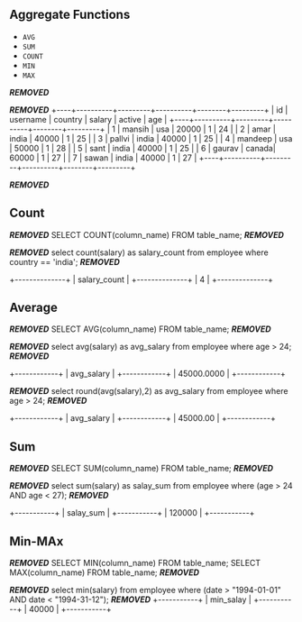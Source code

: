 ## Aggregate Functions

* `AVG`
* `SUM`
* `COUNT`
* `MIN`
* `MAX`

***REMOVED***

***REMOVED***
+----+----------+---------+----------+--------+---------+
| id | username | country |  salary  | active | age     |
+----+----------+---------+----------+--------+---------+
|  1 | mansih   |   usa   |  20000   |      1 | 24      |
|  2 | amar     |   india |  40000   |      1 | 25      |
|  3 | pallvi   |   india |  40000   |      1 | 25      |
|  4 | mandeep  |   usa   |  50000   |      1 | 28      |
|  5 | sant     |   india |  40000   |      1 | 25      |
|  6 | gaurav   |   canada|  60000   |      1 | 27      |
|  7 | sawan    |   india |  40000   |      1 | 27      |
+----+----------+---------+----------+--------+---------+

***REMOVED***


## Count

***REMOVED*** SELECT COUNT(column_name) FROM table_name; ***REMOVED***

***REMOVED*** select count(salary) as salary_count from employee  where country == 'india'; ***REMOVED***

+--------------+
| salary_count |
+--------------+
|            4 |
+--------------+

## Average

***REMOVED*** SELECT AVG(column_name) FROM table_name; ***REMOVED***

***REMOVED*** select avg(salary) as avg_salary from employee  where age > 24; ***REMOVED***

+------------+
| avg_salary |
+------------+
| 45000.0000 |
+------------+

***REMOVED*** select round(avg(salary),2) as avg_salary from employee where age > 24; ***REMOVED***

+------------+
| avg_salary |
+------------+
|   45000.00 |
+------------+


## Sum

***REMOVED*** SELECT SUM(column_name) FROM table_name; ***REMOVED***

***REMOVED*** select sum(salary) as salay_sum from employee where (age > 24 AND age < 27); ***REMOVED***

+-----------+
| salay_sum |
+-----------+
|    120000 |
+-----------+

## Min-MAx

***REMOVED***
SELECT MIN(column_name) FROM table_name;
SELECT MAX(column_name) FROM table_name;
***REMOVED***

***REMOVED*** select min(salary) from employee where (date > "1994-01-01" AND date < "1994-31-12"); ***REMOVED***
+-----------+
| min_salay |
+-----------+
|     40000 |
+-----------+




